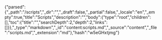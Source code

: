 {"parsed":{"_path":"/scripts","_dir":"","_draft":false,"_partial":false,"_locale":"en","_empty":true,"title":"Scripts","description":"","body":{"type":"root","children":[],"toc":{"title":"","searchDepth":2,"depth":2,"links":[]}},"_type":"markdown","_id":"content:scripts.md","_source":"content","_file":"scripts.md","_extension":"md"},"hash":"w5eGHxtjmg"}